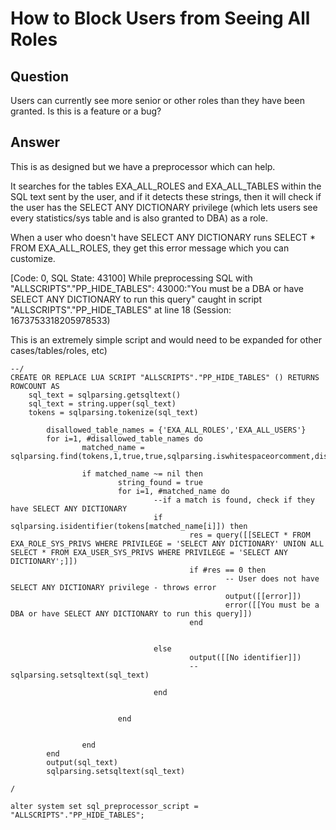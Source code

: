 # How to Block Users from Seeing All Roles

## Question
Users can currently see more senior or other roles than they have been granted.  Is this is a feature or a bug?

## Answer
This is as designed but we have a preprocessor which can help.

It searches for the tables EXA_ALL_ROLES and EXA_ALL_TABLES within the SQL text sent by the user, and if it detects these strings, then it will check if the user has the SELECT ANY DICTIONARY privilege (which lets users see every statistics/sys table and is also granted to DBA) as a role.

When a user who doesn't have SELECT ANY DICTIONARY runs SELECT * FROM EXA_ALL_ROLES, they get this error message which you can customize.

[Code: 0, SQL State: 43100] While preprocessing SQL with "ALLSCRIPTS"."PP_HIDE_TABLES": 43000:"You must be a DBA or have SELECT ANY DICTIONARY to run this query" caught in script "ALLSCRIPTS"."PP_HIDE_TABLES" at line 18 (Session: 1673753318205978533)

This is an extremely simple script and would need to be expanded for other cases/tables/roles, etc)
```
--/
CREATE OR REPLACE LUA SCRIPT "ALLSCRIPTS"."PP_HIDE_TABLES" () RETURNS ROWCOUNT AS
    sql_text = sqlparsing.getsqltext()
    sql_text = string.upper(sql_text)
    tokens = sqlparsing.tokenize(sql_text)
    
        disallowed_table_names = {'EXA_ALL_ROLES','EXA_ALL_USERS'}
        for i=1, #disallowed_table_names do
                matched_name = sqlparsing.find(tokens,1,true,true,sqlparsing.iswhitespaceorcomment,disallowed_table_names[i])

                if matched_name ~= nil then
                        string_found = true
                        for i=1, #matched_name do
                                --if a match is found, check if they have SELECT ANY DICTIONARY
                                if sqlparsing.isidentifier(tokens[matched_name[i]]) then
                                        res = query([[SELECT * FROM EXA_ROLE_SYS_PRIVS WHERE PRIVILEGE = 'SELECT ANY DICTIONARY' UNION ALL SELECT * FROM EXA_USER_SYS_PRIVS WHERE PRIVILEGE = 'SELECT ANY DICTIONARY';]])
                                        if #res == 0 then
                                                -- User does not have SELECT ANY DICTIONARY privilege - throws error
                                                output([[error]])
                                                error([[You must be a DBA or have SELECT ANY DICTIONARY to run this query]])
                                        end
                
                                                
                                else
                                        output([[No identifier]])
                                        --sqlparsing.setsqltext(sql_text)       
                                
                                end
                                        
                                
                        end
                        
                
                end
        end
        output(sql_text)
        sqlparsing.setsqltext(sql_text)   
        
/

alter system set sql_preprocessor_script = "ALLSCRIPTS"."PP_HIDE_TABLES";
```